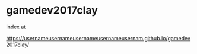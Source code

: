# gamedev2017clay


index at


https://usernameusernameusernameusernameusernam.github.io/gamedev2017clay/


